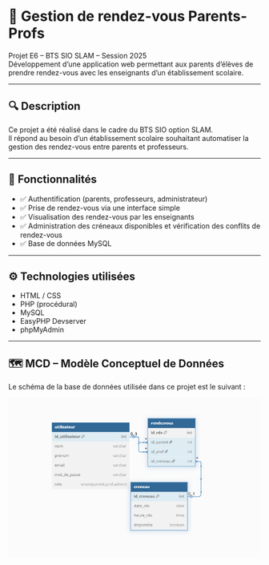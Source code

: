 # 📅 Gestion de rendez-vous Parents-Profs

Projet E6 – BTS SIO SLAM – Session 2025  
Développement d’une application web permettant aux parents d’élèves de prendre rendez-vous avec les enseignants d’un établissement scolaire.

---

## 🔍 Description

Ce projet a été réalisé dans le cadre du BTS SIO option SLAM.  
Il répond au besoin d’un établissement scolaire souhaitant automatiser la gestion des rendez-vous entre parents et professeurs.

---

## 🧠 Fonctionnalités

- ✅ Authentification (parents, professeurs, administrateur)
- ✅ Prise de rendez-vous via une interface simple
- ✅ Visualisation des rendez-vous par les enseignants
- ✅ Administration des créneaux disponibles et vérification des conflits de rendez-vous
- ✅ Base de données MySQL

---

## ⚙️ Technologies utilisées

- HTML / CSS
- PHP (procédural)
- MySQL
- EasyPHP Devserver
- phpMyAdmin

---
## 🗺️ MCD – Modèle Conceptuel de Données

Le schéma de la base de données utilisée dans ce projet est le suivant :

![MCD du projet](./mcd.png)
